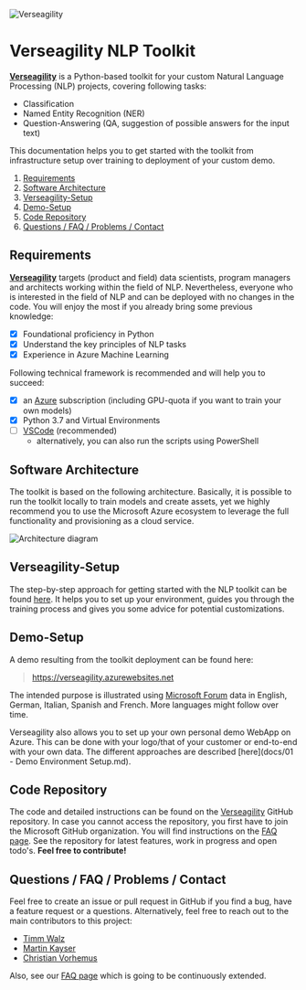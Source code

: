 ![Verseagility](./.attachments/verseagility.png)

# Verseagility NLP Toolkit

[**Verseagility**](https://github.com/microsoft/verseagility) is a Python-based toolkit for your custom Natural Language Processing (NLP) projects, covering following tasks:
- Classification
- Named Entity Recognition (NER)
- Question-Answering (QA, suggestion of possible answers for the input text)

This documentation helps you to get started with the toolkit from infrastructure setup over training to deployment of your custom demo.

1. [Requirements](#requirements)
1. [Software Architecture](#software-architecture)
1. [Verseagility-Setup](#verseagility-setup)
1. [Demo-Setup](#demo-setup)
1. [Code Repository](#code-repository)
1. [Questions / FAQ / Problems / Contact](#questions-/-faq-/-problems-/-contact)

## Requirements
[**Verseagility**](https://github.com/microsoft/verseagility) targets (product and field) data scientists, program managers and architects working within the field of NLP. Nevertheless, everyone who is interested in the field of NLP and can be deployed with no changes in the code. You will enjoy the most if you already bring some previous knowledge:
* [x] Foundational proficiency in Python
* [x] Understand the key principles of NLP tasks
* [x] Experience in Azure Machine Learning

Following technical framework is recommended and will help you to succeed:
* [x] an [Azure](https://portal.azure.com) subscription (including GPU-quota if you want to train your own models)
* [x] Python 3.7 and Virtual Environments
* [ ] [VSCode](https://code.visualstudio.com/docs/?dv=win) (recommended)
  - alternatively, you can also run the scripts using PowerShell

## Software Architecture
The toolkit is based on the following architecture. Basically, it is possible to run the toolkit locally to train models and create assets, yet we highly recommend you to use the Microsoft Azure ecosystem to leverage the full functionality and provisioning as a cloud service.

![Architecture diagram](./.attachments/architecture-verseagility-v1-2.PNG)

## Verseagility-Setup
The step-by-step approach for getting started with the NLP toolkit can be found [here](setup/). It helps you to set up your environment, guides you through the training process and gives you some advice for potential customizations.

## Demo-Setup
A demo resulting from the toolkit deployment can be found here:
> https://verseagility.azurewebsites.net

The intended purpose is illustrated using [Microsoft Forum](https://answers.microsoft.com) data in English, German, Italian, Spanish and French. More languages might follow over time.

Verseagility also allows you to set up your own personal demo WebApp on Azure. This can be done with your logo/that of your customer or end-to-end with your own data. The different approaches are described [here](docs/01 - Demo Environment Setup.md).

## Code Repository
The code and detailed instructions can be found on the [Verseagility](https://github.com/microsoft/verseagility) GitHub repository. In case you cannot access the repository, you first have to join the Microsoft GitHub organization. You will find instructions on the [FAQ page](FAQ.md). See the repository for latest features, work in progress and open todo's. **Feel free to contribute!**

## Questions / FAQ / Problems / Contact
Feel free to create an issue or pull request in GitHub if you find a bug, have a feature request or a questions.
Alternatively, feel free to reach out to the main contributors to this project:
- [Timm Walz](mailto:timm.walz@microsoft.com)
- [Martin Kayser](https://github.com/maknotavailable)
- [Christian Vorhemus](mailto:christian.vorhemus@microsoft.com)

Also, see our [FAQ page](FAQ.md) which is going to be continuously extended.
